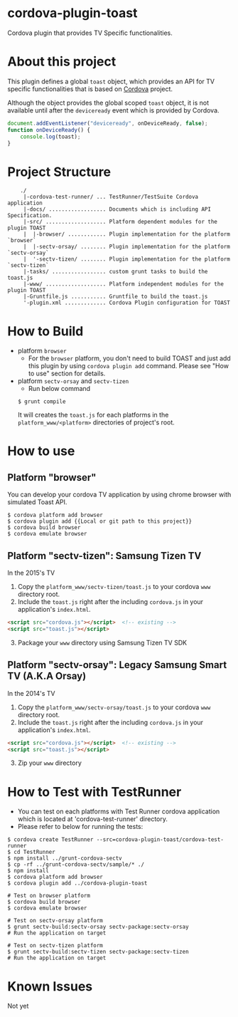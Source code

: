 # cordova-plugin-toast
Cordova plugin that provides TV Specific functionalities.

# About this project
This plugin defines a global `toast` object, which provides an API for TV specific functionalities that is based on [Cordova](https://cordova.apache.org/) project.

Although the object provides the global scoped `toast` object, it is not available until after the `deviceready` event which is provided by Cordova.
```javascript
document.addEventListener("deviceready", onDeviceReady, false);
function onDeviceReady() {
    console.log(toast);
}
```
# Project Structure
```
    ./
     |-cordova-test-runner/ ... TestRunner/TestSuite Cordova application
     |-docs/ .................. Documents which is including API Specification.
     |-src/ ................... Platform dependent modules for the plugin TOAST
     |  |-browser/ ............ Plugin implementation for the platform `browser`
     |  |-sectv-orsay/ ........ Plugin implementation for the platform `sectv-orsay`
     |  '-sectv-tizen/ ........ Plugin implementation for the platform `sectv-tizen`
     |-tasks/ ................. custom grunt tasks to build the toast.js
     |-www/ ................... Platform independent modules for the plugin TOAST
     |-Gruntfile.js ........... Gruntfile to build the toast.js
     '-plugin.xml ............. Cordova Plugin configuration for TOAST
```

# How to Build
* platform `browser`
	* For the `browser` platform, you don't need to build TOAST and just add this plugin by using `cordova plugin add` command. Please see "How to use" section for details.
* platform `sectv-orsay` and `sectv-tizen`
	* Run below command
	```
	$ grunt compile
	```
	It will creates the `toast.js` for each platforms in the `platform_www/<platform>` directories of project's root.

# How to use
## Platform "browser"
You can develop your cordova TV application by using chrome browser with simulated Toast API.
```shell
$ cordova platform add browser
$ cordova plugin add {{Local or git path to this project}}
$ cordova build browser
$ cordova emulate browser
```

## Platform "sectv-tizen": Samsung Tizen TV
In the 2015's TV
1. Copy the `platform_www/sectv-tizen/toast.js` to your cordova `www` directory root.
2. Include the `toast.js` right after the including `cordova.js` in your application's `index.html`.
```HTML
<script src="cordova.js"></script>	<!-- existing -->
<script src="toast.js"></script>
```
3. Package your `www` directory using Samsung Tizen TV SDK

## Platform "sectv-orsay": Legacy Samsung Smart TV (A.K.A Orsay)
In the 2014's TV
1. Copy the `platform_www/sectv-orsay/toast.js` to your cordova `www` directory root.
2. Include the `toast.js` right after the including `cordova.js` in your application's `index.html`.
```HTML
<script src="cordova.js"></script>	<!-- existing -->
<script src="toast.js"></script>
```
3. Zip your `www` directory

# How to Test with TestRunner
* You can test on each platforms with Test Runner cordova application which is located at 'cordova-test-runner' directory.
* Please refer to below for running the tests:

```shell
$ cordova create TestRunner --src=cordova-plugin-toast/cordova-test-runner
$ cd TestRunner
$ npm install ../grunt-cordova-sectv
$ cp -rf ../grunt-cordova-sectv/sample/* ./
$ npm install
$ cordova platform add browser
$ cordova plugin add ../cordova-plugin-toast

# Test on browser platform
$ cordova build browser
$ cordova emulate browser

# Test on sectv-orsay platform
$ grunt sectv-build:sectv-orsay sectv-package:sectv-orsay
# Run the application on target

# Test on sectv-tizen platform
$ grunt sectv-build:sectv-tizen sectv-package:sectv-tizen
# Run the application on target
```

# Known Issues
Not yet
